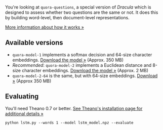 You're looking at <code>quora-questions</code>, a special version of *Dracula* which is designed to assess whether two questions are the same or not. It does this by building word-level, then document-level representations.

[More information about how it works &raquo;](https://medium.com/@sentimentron/tackling-the-quora-questions-dataset-43666c74bb0e)

## Available versions
* <code>quora-model-1</code> implements a softmax decision and 64-size character embeddings. [Download the model &raquo;](http://dracula.sentimentron.co.uk/quora-models/quora-model-1.npz) (Approx. 350 MB)
* *Recommended*: <code>quora-model-2</code> implements a Euclidean distance and 8-size character embeddings. [Download the model &raquo;](http://dracula.sentimentron.co.uk/quora-models/quora-model-2-8.npz) (Approx. 2 MB)
* <code>quora-model-2-64</code> is the same, but with 64-size embeddings. [Download &raquo;](http://dracula.sentimentron.co.uk/quora-models/quora-model-2-64.npz) (Approx 350 MB)

## Evaluating
You'll need Theano 0.7 or better. [See Theano's installation page for additional details &raquo;](http://deeplearning.net/software/theano/install.html)

    python lstm.py --words 1 --model lstm_model.npz --evaluate
    
